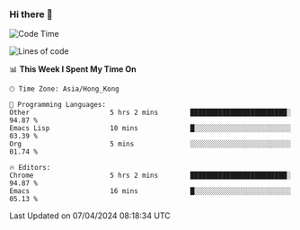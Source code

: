 ### Hi there 👋

<!--
**nicehiro/nicehiro** is a ✨ _special_ ✨ repository because its `README.md` (this file) appears on your GitHub profile.

Here are some ideas to get you started:

- 🔭 I’m currently working on ...
- 🌱 I’m currently learning ...
- 👯 I’m looking to collaborate on ...
- 🤔 I’m looking for help with ...
- 💬 Ask me about ...
- 📫 How to reach me: ...
- 😄 Pronouns: ...
- ⚡ Fun fact: ...
-->

<!--START_SECTION:waka-->
![Code Time](http://img.shields.io/badge/Code%20Time-299%20hrs%2055%20mins-blue)

![Lines of code](https://img.shields.io/badge/From%20Hello%20World%20I%27ve%20Written-2.6%20million%20lines%20of%20code-blue)

📊 **This Week I Spent My Time On** 

```text
🕑︎ Time Zone: Asia/Hong_Kong

💬 Programming Languages: 
Other                    5 hrs 2 mins        ████████████████████████░   94.87 % 
Emacs Lisp               10 mins             █░░░░░░░░░░░░░░░░░░░░░░░░   03.39 % 
Org                      5 mins              ░░░░░░░░░░░░░░░░░░░░░░░░░   01.74 % 

🔥 Editors: 
Chrome                   5 hrs 2 mins        ████████████████████████░   94.87 % 
Emacs                    16 mins             █░░░░░░░░░░░░░░░░░░░░░░░░   05.13 % 
```


 Last Updated on 07/04/2024 08:18:34 UTC
<!--END_SECTION:waka-->
